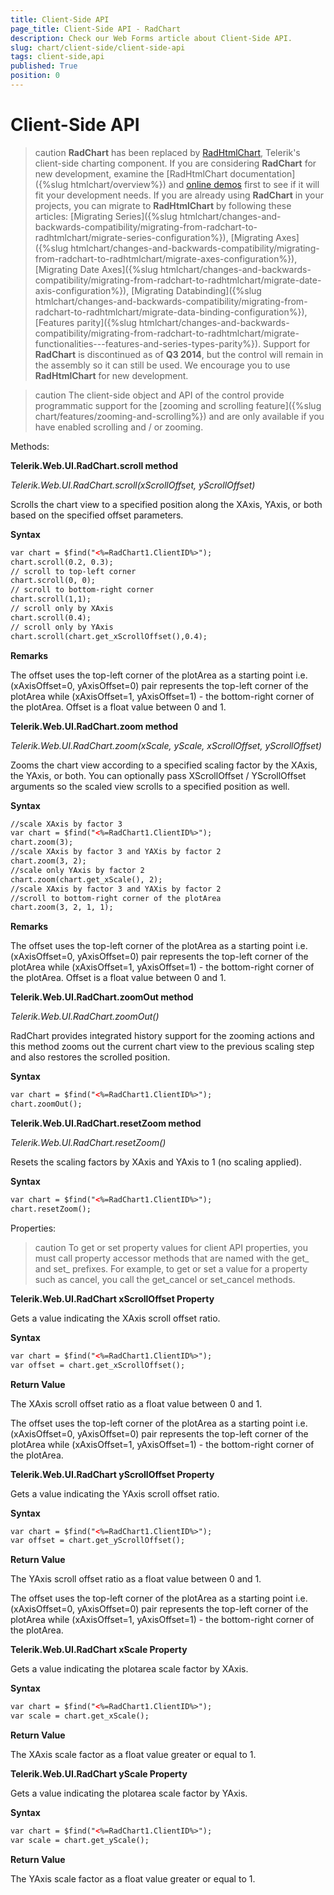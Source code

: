 ```yaml
---
title: Client-Side API
page_title: Client-Side API - RadChart
description: Check our Web Forms article about Client-Side API.
slug: chart/client-side/client-side-api
tags: client-side,api
published: True
position: 0
---
```


# Client-Side API

>caution  **RadChart** has been replaced by [RadHtmlChart](https://www.telerik.com/products/aspnet-ajax/html-chart.aspx), Telerik's client-side charting component. If you are considering **RadChart** for new development, examine the [RadHtmlChart documentation]({%slug htmlchart/overview%}) and [online demos](https://demos.telerik.com/aspnet-ajax/htmlchart/examples/overview/defaultcs.aspx) first to see if it will fit your development needs. If you are already using **RadChart** in your projects, you can migrate to **RadHtmlChart** by following these articles: [Migrating Series]({%slug htmlchart/changes-and-backwards-compatibility/migrating-from-radchart-to-radhtmlchart/migrate-series-configuration%}), [Migrating Axes]({%slug htmlchart/changes-and-backwards-compatibility/migrating-from-radchart-to-radhtmlchart/migrate-axes-configuration%}), [Migrating Date Axes]({%slug htmlchart/changes-and-backwards-compatibility/migrating-from-radchart-to-radhtmlchart/migrate-date-axis-configuration%}), [Migrating Databinding]({%slug htmlchart/changes-and-backwards-compatibility/migrating-from-radchart-to-radhtmlchart/migrate-data-binding-configuration%}), [Features parity]({%slug htmlchart/changes-and-backwards-compatibility/migrating-from-radchart-to-radhtmlchart/migrate-functionalities---features-and-series-types-parity%}). Support for **RadChart** is discontinued as of **Q3 2014**, but the control will remain in the assembly so it can still be used. We encourage you to use **RadHtmlChart** for new development.

>caution The client-side object and API of the control provide programmatic support for the [zooming and scrolling feature]({%slug chart/features/zooming-and-scrolling%}) and are only available if you have enabled scrolling and / or zooming.

Methods:

**Telerik.Web.UI.RadChart.scroll method**

*Telerik.Web.UI.RadChart.scroll(xScrollOffset, yScrollOffset)*

Scrolls the chart view to a specified position along the XAxis, YAxis, or both based on the specified offset parameters.

**Syntax**

````XML
var chart = $find("<%=RadChart1.ClientID%>");
chart.scroll(0.2, 0.3);
// scroll to top-left corner
chart.scroll(0, 0); 
// scroll to bottom-right corner 
chart.scroll(1,1); 
// scroll only by XAxis 
chart.scroll(0.4); 
// scroll only by YAxis 
chart.scroll(chart.get_xScrollOffset(),0.4);
````

**Remarks**

The offset uses the top-left corner of the plotArea as a starting point i.e. (xAxisOffset=0, yAxisOffset=0) pair represents the top-left corner of the plotArea while (xAxisOffset=1, yAxisOffset=1) - the bottom-right corner of the plotArea. Offset is a float value between 0 and 1.

**Telerik.Web.UI.RadChart.zoom method**

*Telerik.Web.UI.RadChart.zoom(xScale, yScale, xScrollOffset, yScrollOffset)*

Zooms the chart view according to a specified scaling factor by the XAxis, the YAxis, or both. You can optionally pass XScrollOffset / YScrollOffset arguments so the scaled view scrolls to a specified position as well.

**Syntax**

````XML
//scale XAxis by factor 3 
var chart = $find("<%=RadChart1.ClientID%>"); 
chart.zoom(3);
//scale XAxis by factor 3 and YAXis by factor 2 
chart.zoom(3, 2); 
//scale only YAxis by factor 2 
chart.zoom(chart.get_xScale(), 2); 
//scale XAxis by factor 3 and YAXis by factor 2 
//scroll to bottom-right corner of the plotArea 
chart.zoom(3, 2, 1, 1);
````

**Remarks**

The offset uses the top-left corner of the plotArea as a starting point i.e. (xAxisOffset=0, yAxisOffset=0) pair represents the top-left corner of the plotArea while (xAxisOffset=1, yAxisOffset=1) - the bottom-right corner of the plotArea. Offset is a float value between 0 and 1.

**Telerik.Web.UI.RadChart.zoomOut method**

*Telerik.Web.UI.RadChart.zoomOut()*

RadChart provides integrated history support for the zooming actions and this method zooms out the current chart view to the previous scaling step and also restores the scrolled position.

**Syntax**

````XML
var chart = $find("<%=RadChart1.ClientID%>");
chart.zoomOut();
````

**Telerik.Web.UI.RadChart.resetZoom method**

*Telerik.Web.UI.RadChart.resetZoom()*

Resets the scaling factors by XAxis and YAxis to 1 (no scaling applied).

**Syntax**

````XML
var chart = $find("<%=RadChart1.ClientID%>");
chart.resetZoom();
````

Properties:

>caution To get or set property values for client API properties, you must call property accessor methods that are named with the get_ and set_ prefixes. For example, to get or set a value for a property such as cancel, you call the get_cancel or set_cancel methods.

**Telerik.Web.UI.RadChart xScrollOffset Property**

Gets a value indicating the XAxis scroll offset ratio.

**Syntax**

````XML
var chart = $find("<%=RadChart1.ClientID%>");
var offset = chart.get_xScrollOffset();
````

**Return Value**

The XAxis scroll offset ratio as a float value between 0 and 1.

The offset uses the top-left corner of the plotArea as a starting point i.e. (xAxisOffset=0, yAxisOffset=0) pair represents the top-left corner of the plotArea while (xAxisOffset=1, yAxisOffset=1) - the bottom-right corner of the plotArea.

**Telerik.Web.UI.RadChart yScrollOffset Property**

Gets a value indicating the YAxis scroll offset ratio.

**Syntax**

````XML
var chart = $find("<%=RadChart1.ClientID%>"); 
var offset = chart.get_yScrollOffset();
````

**Return Value**

The YAxis scroll offset ratio as a float value between 0 and 1.

The offset uses the top-left corner of the plotArea as a starting point i.e. (xAxisOffset=0, yAxisOffset=0) pair represents the top-left corner of the plotArea while (xAxisOffset=1, yAxisOffset=1) - the bottom-right corner of the plotArea.

**Telerik.Web.UI.RadChart xScale Property**

Gets a value indicating the plotarea scale factor by XAxis.

**Syntax**

````XML
var chart = $find("<%=RadChart1.ClientID%>"); 
var scale = chart.get_xScale();
````

**Return Value**

The XAxis scale factor as a float value greater or equal to 1.

**Telerik.Web.UI.RadChart yScale Property**

Gets a value indicating the plotarea scale factor by YAxis.

**Syntax**

````XML
var chart = $find("<%=RadChart1.ClientID%>"); 
var scale = chart.get_yScale();
````

**Return Value**

The YAxis scale factor as a float value greater or equal to 1.
